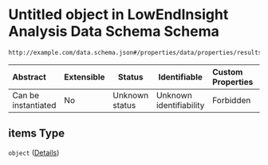 # Untitled object in LowEndInsight Analysis Data Schema Schema

```txt
http://example.com/data.schema.json#/properties/data/properties/results/properties/top10_contributors/items
```




| Abstract            | Extensible | Status         | Identifiable            | Custom Properties | Additional Properties | Access Restrictions | Defined In                                                                 |
| :------------------ | ---------- | -------------- | ----------------------- | :---------------- | --------------------- | ------------------- | -------------------------------------------------------------------------- |
| Can be instantiated | No         | Unknown status | Unknown identifiability | Forbidden         | Allowed               | none                | [data.schema.json\*](../../out/v1/data.schema.json "open original schema") |

## items Type

`object` ([Details](data-properties-lowendinsight-analysis-data-properties-lowendinsight-per-repo-analysis-results-properties-top-10-contributors-items.md))
